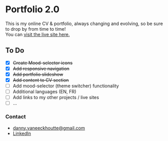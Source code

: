# Portfolio 2.0

This is my online CV & portfolio, always changing and evolving, so be sure to drop by from time to time!<br/>
You can [visit the live site here.](https://dveportfolio.netlify.app)

## To Do

- [x] <del>Create Mood-selector icons</del>
- [x] <del>Add responsive navigation</del>
- [x] <del>Add portfolio slideshow</del>
- [x] <del>Add content to CV section</del>
- [ ] Add mood-selector (theme switcher) functionality
- [ ] Additional languages (EN, FR)
- [ ] Add links to my other projects / live sites
- [ ] ...

### Contact

- <danny.vaneeckhoutte@gmail.com>
- [LinkedIn](https://www.linkedin.com/in/dannyvaneeckhoutte)
